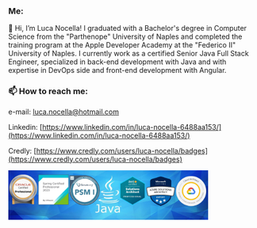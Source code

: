 ### Me:

👋 Hi, I’m Luca Nocella! I graduated with a Bachelor's degree in Computer Science from the "Parthenope" University of Naples and completed the training program at the Apple Developer Academy at the "Federico II" University of Naples.
I currently work as a certified Senior Java Full Stack Engineer, specialized in back-end development with Java and with expertise in DevOps side and front-end development with Angular.

### 📫 How to reach me:

e-mail: [luca.nocella@hotmail.com](luca.nocella@hotmail.com)

Linkedin: [https://www.linkedin.com/in/luca-nocella-6488aa153/](https://www.linkedin.com/in/luca-nocella-6488aa153/)

Credly: [https://www.credly.com/users/luca-nocella/badges](https://www.credly.com/users/luca-nocella/badges)

<img src="https://github.com/LucaNocella1993/LucaNocella1993/blob/master/cover-image-Java-for-Linkedin-with-logos.jfif?raw=true" width="80%" height="80%">

<!---
LucaNocella1993/LucaNocella1993 is a ✨ special ✨ repository because its `README.md` (this file) appears on your GitHub profile.
You can click the Preview link to take a look at your changes.
--->

